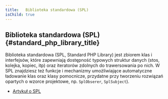 ```yaml
---
title:   Biblioteka standardowa (SPL)
isChild: true
---
```


## Biblioteka standardowa (SPL) {#standard_php_library_title}

Biblioteka standardowa (SPL, Standard PHP Library) jest zbiorem klas i interfejsów, które zapewniają dostępność
typowych struktur danych (stos, kolejka, kopiec, itp) oraz iteratorów zdolnych do trawersowania po nich. W SPL
znajdziesz też funkcje i mechanizmy umożliwiające automatyczne ładowanie klas oraz klasy pomocnicze, przydatne przy
tworzeniu rozwiązań opartych o wzorce projektowe, np. `SplObserer`, `SplSubject`).

* [Artykuł o SPL][spl]

[spl]: http://php.net/manual/pl/book.spl.php 
